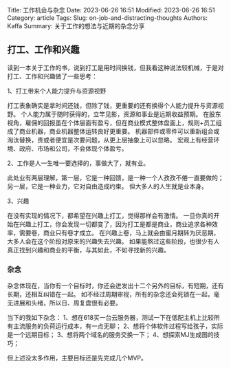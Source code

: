 Title: 工作机会与杂念
Date: 2023-06-26 16:51
Modified: 2023-06-26 16:51
Category: article
Tags: 
Slug: on-job-and-distracting-thoughts
Authors: Kaffa
Summary: 关于工作的想法与近期的杂念分享


## 打工、工作和兴趣

读到一本关于工作的书，说到打工是用时间换钱，但我看这种说法较机械，于是对打工、工作和兴趣做了一些思考：

1、打工带来个人能力提升与资源视野

打工表象确实是拿时间还钱，但除了钱，更重要的还有换得个人能力提升与资源视野。
个人能力属于随时获得的，立竿见影，资源和事业是远期收益预期。
在股东视角，雇佣的回报虽在个体层面有盈亏，但在商业模式整体盘面上，规则+员工组成了商业机器，商业机器整体运转良好更重要。
机器部件或零件可以重新组合或淘汰替换，贵或者便宜是次要问题，从更上层抽象上可以忽略。
宏观上有经营环境、政府、市场和公司，不会体现个体盈亏。

2、工作是人一生唯一要选择的，事做大了，就有业。

此处业有两层理解，第一层，它是一种回馈，是一种一个人孜孜不倦一直要做的；
另一层，它是一种业力，它对自由造成约束。
但大多人的人生就是业本身。

3、兴趣

在没有实现的情况下，都希望在兴趣上打工，觉得那样会有激情。
一旦你真的开始在兴趣上打工，你会发现一切都变了，因为打工是都是商业，商业追求各种效率，需要卷，商业只有卷才成立。
在兴趣上卷，马上就会由蜜月期转为厌恶期，大多人会在这个阶段对原来的兴趣失去兴趣。
如果能熬过这些阶段，也很少有人真正找到兴趣和商业的平衡，与其如此，不如寻找新的兴趣。

### 杂念

杂念体现在，当你有一个目标时，你还会迸发出十二个另外的目标，有短期，还有长期，还相互纠错在一起。
如不经过周期审视，所有的杂念还会死锁在一起，毫无进展和头绪，所以日、周复盘很有必要。

当下的我如下杂念：
1、想在618买一台云服务器，测试一下在低配主机上比较所有主流服务的负荷运行成本，有一点无聊；
2、想将个体软件过程写给孩子，实际是一个远期目标；
3、想将两个域名的服务交换一下；
4、想探索MJ生成图的技巧；

但上述没太多作用，主要目标还是先完成几个MVP。
